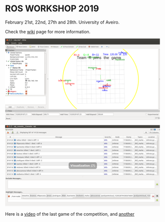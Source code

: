 # ROS WORKSHOP 2019

February 21st, 22nd, 27th and 28th. University of Aveiro.

Check the [wiki](https://github.com/miguelriemoliveira/rws2019_moliveira/wiki) page for more information.

![docs/arena.png](docs/arena.png?raw=true "Game arena")

![docs/score.png](docs/score.png?raw=true "Game arena")

Here is a [video](https://youtu.be/ja2APGL8PsA) of the last game of the competition, and [another](https://youtu.be/ugAEZK_LUok)
